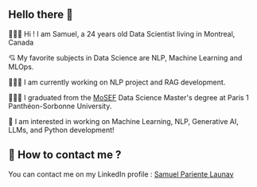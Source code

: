 ## Hello there 👋

🙋🏻‍♂️ Hi ! I am Samuel, a 24 years old Data Scientist living in Montreal, Canada 

💘 My favorite subjects in Data Science are NLP, Machine Learning and MLOps.

🧑🏻‍💻 I am currently working on NLP project and RAG development.

👨🏻‍🎓 I graduated from the [MoSEF](https://formations.pantheonsorbonne.fr/fr/catalogue-des-formations/master-M/master-econometrie-statistiques-KBURDRPJ/master-parcours-modelisations-statistiques-economiques-et-financieres-mosef-formation-initiale-et-apprentissage-KBURDRT5.html) Data Science Master's degree at Paris 1 Panthéon-Sorbonne University.

👀 I am interested in working on Machine Learning, NLP, Generative AI, LLMs, and Python development!

## 📧 How to contact me ?

You can contact me on my LinkedIn profile : [Samuel Pariente Launay](https://www.linkedin.com/in/samuel-launay/)

